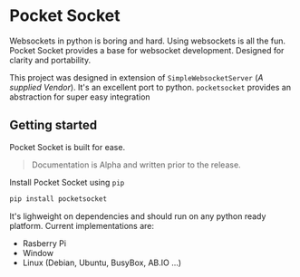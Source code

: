 # Pocket Socket

Websockets in python is boring and hard. Using websockets is all the fun. Pocket Socket provides a base for websocket development. Designed for clarity and portability.

This project was designed in extension of `SimpleWebsocketServer` (_A supplied Vendor_). It's an excellent port to python. `pocketsocket` provides an abstraction for super easy integration

## Getting started

Pocket Socket is built for ease. 

> Documentation is Alpha and written prior to the release.

Install Pocket Socket using `pip`

```py
pip install pocketsocket
```

It's lighweight on dependencies and should run on any python ready platform. Current implementations are:

+ Rasberry Pi
+ Window
+ Linux (Debian, Ubuntu, BusyBox, AB.IO ...)
